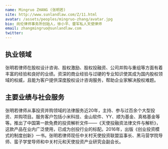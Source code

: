 ```yaml
---
name: Mingruo ZHANG (张明若)
site: http://www.sunlandlaw.com/Z/11.html
avatar: /assets/peoples/mingruo-zhang/avatar.jpg
bio: 尚伦律师事务所创始人，徐小平、雷军私人天使律师
email: zhangmingruo@sunlandlaw.com
twitter: 
---
```


## 执业领域

张明若律师在股权设计咨询、股权激励、股权投融资、公司并购与重组等方面有着丰富的经验和良好的业绩。资深的商业经验与过硬的专业知识使其成为国内股权领域的权威，且能为客户提供深度股权设计咨询服务，帮助企业家解决股权难题。

## 主要业绩与社会服务

张明若律师从事投资并购领域的法律服务近20年，主持、参与过百余个大型投资、并购项目。服务客户包括小米科技、金山软件、YY、顺为基金、真格基金等等。推出了中国第一款免费的投资解析文件——《天使投融资法律文件与解析》，这款产品在业内广泛使用，已成为创投行业的标配。2016年，出版《创业投资模式的制度创新》一书。张明若律师现任中关村天使投资联盟监事长、黑马营学院导师、蛮子学堂导师和中关村元和天使投资产业研究会副会长。
